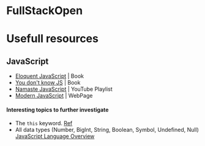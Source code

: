 # FullStackOpen

# Usefull resources

## JavaScript
- [Eloquent JavaScript](https://eloquentjavascript.net/) | Book
- [You don't know JS](https://github.com/getify/You-Dont-Know-JS?tab=readme-ov-file) | Book
- [Namaste JavaScript](https://www.youtube.com/playlist?list=PLlasXeu85E9cQ32gLCvAvr9vNaUccPVNP) | YouTube Playlist
- [Modern JavaScript](https://javascript.info/) | WebPage

#### Interesting topics to further investigate
- The `this` keyword. [Ref](https://egghead.io/courses/understand-javascript-s-this-keyword-in-depth)
- All data types (Number, BigInt, String, Boolean, Symbol, Undefined, Null) [JavaScript Language Overview](https://developer.mozilla.org/en-US/docs/Web/JavaScript/Language_overview)
